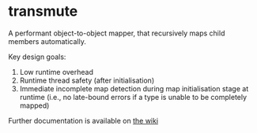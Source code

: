 # transmute

A performant object-to-object mapper, that recursively maps child members automatically.

Key design goals:

1. Low runtime overhead
2. Runtime thread safety (after initialisation)
3. Immediate incomplete map detection during map initialisation stage at runtime (i.e., no late-bound errors if a type is unable to be completely mapped)

Further documentation is available on [the wiki](http://transmute.tiddlyspot.com/#readOnly:yes)